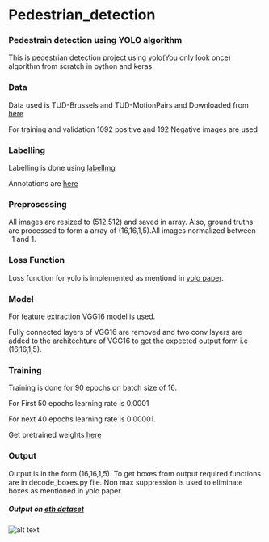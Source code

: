 # Pedestrian_detection

### Pedestrain detection using YOLO algorithm

This is pedestrian detection project using yolo(You only look once) algorithm from scratch in python and keras.

### Data

Data used is TUD-Brussels and TUD-MotionPairs and Downloaded from [here](https://www.mpi-inf.mpg.de/departments/computer-vision-and-machine-learning/research/people-detection-pose-estimation-and-tracking/multi-cue-onboard-pedestrian-detection/)

For training and validation 1092 positive and 192 Negative images are used

### Labelling
Labelling is done using [labelImg](https://github.com/tzutalin/labelImg)

Annotations are [here](https://drive.google.com/open?id=10xa2eaMWB2MypZ9UPtUrVJLvQP_36Jox)

### Preprosessing
All images are resized to (512,512) and saved in array. Also, ground truths are processed to form a array of (16,16,1,5).All images normalized between -1 and 1.

### Loss Function
Loss function for yolo is implemented as mentiond in [yolo paper](https://arxiv.org/pdf/1506.02640.pdf).

### Model
For feature extraction VGG16 model is used. 

Fully connected layers of VGG16 are removed and two conv layers are added to the architechture of VGG16 to get the expected output form i.e (16,16,1,5).

### Training
Training is done for 90 epochs on batch size of 16.

For First 50 epochs learning rate is 0.0001

For next 40 epochs learning rate is 0.00001.

Get pretrained weights [here](https://drive.google.com/open?id=1rtBL4Bm3_dMnwyL91mN0LpgoXySFzSLZ)

### Output
Output is in the form (16,16,1,5). To get boxes from output required functions are in decode_boxes.py file. Non max suppression is used to eliminate boxes as mentioned in yolo paper.

##### Output on [eth dataset](https://data.vision.ee.ethz.ch/cvl/aess/cvpr2008/seq04-img-left.tar.gz)

![alt text](https://github.com/tusharbhosale/pedestrian_detection/blob/master/output/eth_gif.gif)
